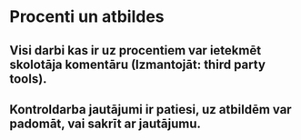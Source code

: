 # Procenti un atbildes
  
## Visi darbi kas ir uz procentiem var ietekmēt skolotāja komentāru (Izmantojāt: third party tools).  
## Kontroldarba jautājumi ir patiesi, uz atbildēm var padomāt, vai sakrīt ar jautājumu.  
